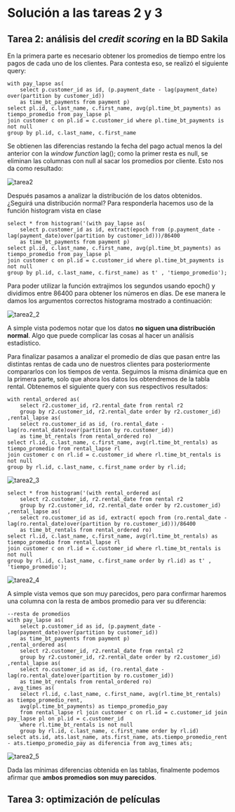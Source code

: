 # Solución a las tareas 2 y 3

## Tarea 2: análisis del *credit scoring* en la BD Sakila

En la primera parte es necesario obtener los promedios de tiempo entre los pagos de cada uno de los clientes. Para contesta eso, se realizó el siguiente query:

```
with pay_lapse as(
	select p.customer_id as id, (p.payment_date - lag(payment_date) over(partition by customer_id)) 
	as time_bt_payments from payment p)
select pl.id, c.last_name, c.first_name, avg(pl.time_bt_payments) as tiempo_promedio from pay_lapse pl 
join customer c on pl.id = c.customer_id where pl.time_bt_payments is not null
group by pl.id, c.last_name, c.first_name 
```

Se obtienen las diferencias restando la fecha del pago actual menos la del anterior con la *window function* lag(); como la primer
resta es null, se eliminan las columnas con null al sacar los promedios por cliente. Esto nos da como resultado:

![tarea2](https://user-images.githubusercontent.com/70402438/114288447-a65d2b00-9a35-11eb-8e35-a46e6f948802.png)

Después pasamos a analizar la distribución de los datos obtenidos. ¿Seguirá una distribución normal? Para responderla hacemos uso de la función histogram vista en clase

```
select * from histogram('(with pay_lapse as(
	select p.customer_id as id, extract(epoch from (p.payment_date - lag(payment_date)over(partition by customer_id)))/86400
	as time_bt_payments from payment p)
select pl.id, c.last_name, c.first_name, avg(pl.time_bt_payments) as tiempo_promedio from pay_lapse pl 
join customer c on pl.id = c.customer_id where pl.time_bt_payments is not null
group by pl.id, c.last_name, c.first_name) as t' , 'tiempo_promedio'); 
```

Para poder utilizar la función extrajimos los segundos usando epoch() y dividimos entre 86400 para obtener los números en días. De ese manera le damos los argumentos correctos
histograma mostrado a continuación:

![tarea2_2](https://user-images.githubusercontent.com/70402438/114289718-a95d1900-9a3f-11eb-9d74-5d2c02a6cadc.png)

A simple vista podemos notar que los datos **no siguen una distribución normal**. Algo que puede complicar las cosas al hacer un análisis estadístico.

Para finalizar pasamos a analizar el promedio de días que pasan entre las distintas rentas de cada uno de nuestros clientes para posteriormente compararlos con los tiempos 
de venta. Seguimos la misma dinámica que en la primera parte, solo que ahora los datos los obtendremos de la tabla rental. Obtenemos el siguiente query con sus respectivos
resultados:

```
with rental_ordered as(
	select r2.customer_id, r2.rental_date from rental r2
	group by r2.customer_id, r2.rental_date order by r2.customer_id)
,rental_lapse as(
	select ro.customer_id as id, (ro.rental_date - lag(ro.rental_date)over(partition by ro.customer_id))
	as time_bt_rentals from rental_ordered ro)
select rl.id, c.last_name, c.first_name, avg(rl.time_bt_rentals) as tiempo_promedio from rental_lapse rl 
join customer c on rl.id = c.customer_id where rl.time_bt_rentals is not null
group by rl.id, c.last_name, c.first_name order by rl.id;
```

![tarea2_3](https://user-images.githubusercontent.com/70402438/114290487-b7ae3380-9a45-11eb-94b9-9a2b857f0d22.png)

```
select * from histogram('(with rental_ordered as(
	select r2.customer_id, r2.rental_date from rental r2
	group by r2.customer_id, r2.rental_date order by r2.customer_id)
,rental_lapse as(
	select ro.customer_id as id, extract( epoch from (ro.rental_date - lag(ro.rental_date)over(partition by ro.customer_id)))/86400
	as time_bt_rentals from rental_ordered ro)
select rl.id, c.last_name, c.first_name, avg(rl.time_bt_rentals) as tiempo_promedio from rental_lapse rl 
join customer c on rl.id = c.customer_id where rl.time_bt_rentals is not null
group by rl.id, c.last_name, c.first_name order by rl.id) as t' , 'tiempo_promedio');

```

![tarea2_4](https://user-images.githubusercontent.com/70402438/114290494-bc72e780-9a45-11eb-80e0-1ae70e884886.png)

A simple vista vemos que son muy parecidos, pero para confirmar haremos una columna con la resta de ambos promedio para ver su diferencia:

```
--resta de promedios
with pay_lapse as(
	select p.customer_id as id, (p.payment_date - lag(payment_date)over(partition by customer_id))
	as time_bt_payments from payment p)
,rental_ordered as(
	select r2.customer_id, r2.rental_date from rental r2
	group by r2.customer_id, r2.rental_date order by r2.customer_id)
,rental_lapse as(
	select ro.customer_id as id, (ro.rental_date - lag(ro.rental_date)over(partition by ro.customer_id))
	as time_bt_rentals from rental_ordered ro)
, avg_times as(
	select rl.id, c.last_name, c.first_name, avg(rl.time_bt_rentals) as tiempo_promedio_rent, 
	avg(pl.time_bt_payments) as tiempo_promedio_pay
	from rental_lapse rl join customer c on rl.id = c.customer_id join pay_lapse pl on pl.id = c.customer_id
	where rl.time_bt_rentals is not null
	group by rl.id, c.last_name, c.first_name order by rl.id)
select ats.id, ats.last_name, ats.first_name, ats.tiempo_promedio_rent - ats.tiempo_promedio_pay as diferencia from avg_times ats;
```
![tarea2_5](https://user-images.githubusercontent.com/70402438/114290779-93ebed00-9a47-11eb-904b-6f87788d279d.png)

Dada las mínimas diferencias obtenida en las tablas, finalmente podemos afirmar que **ambos promedios son muy parecidos**.

## Tarea 3: optimización de películas
